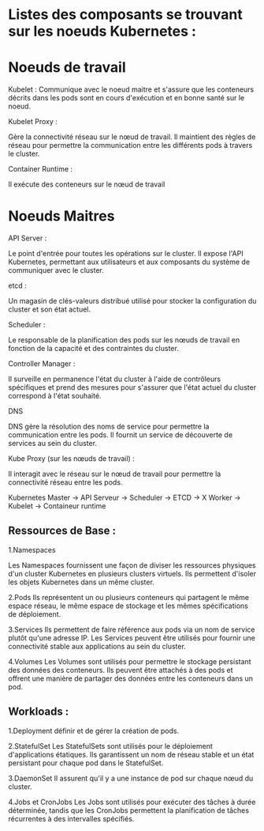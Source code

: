 # Listes des composants se trouvant sur les noeuds Kubernetes :


# Noeuds de travail

Kubelet :
Communique avec le noeud maitre et s'assure que les conteneurs décrits dans les pods sont en cours d'exécution et en bonne santé sur le noeud.

Kubelet Proxy :

Gère la connectivité réseau sur le nœud de travail. Il maintient des règles de réseau pour permettre la communication entre les différents pods à travers le cluster.

Container Runtime :

Il exécute des conteneurs sur le nœud de travail

# Noeuds Maitres

API Server :

Le point d'entrée pour toutes les opérations sur le cluster. Il expose l'API Kubernetes, permettant aux utilisateurs et aux composants du système de communiquer avec le cluster.

etcd :

Un magasin de clés-valeurs distribué utilisé pour stocker la configuration du cluster et son état actuel.

Scheduler :

Le responsable de la planification des pods sur les nœuds de travail en fonction de la capacité et des contraintes du cluster.

Controller Manager :

Il surveille en permanence l'état du cluster à l'aide de contrôleurs spécifiques et prend des mesures pour  s'assurer que l'état actuel du cluster correspond à l'état souhaité.

DNS

DNS gère la résolution des noms de service pour permettre la communication entre les pods. Il fournit un service de découverte de services au sein du cluster.

Kube Proxy (sur les nœuds de travail) :

Il interagit avec le réseau sur le nœud de travail pour permettre la connectivité réseau entre les pods.


Kubernetes Master
    ->
API Serveur
    ->
Scheduler
    ->
ETCD
->
X Worker ->
Kubelet ->
Containeur runtime


## Ressources de Base :

1.Namespaces 

Les Namespaces fournissent une façon de diviser les ressources physiques d'un cluster Kubernetes en plusieurs clusters virtuels. Ils permettent d'isoler les objets Kubernetes dans un même cluster.

2.Pods
 Ils représentent un ou plusieurs conteneurs qui partagent le même espace réseau, le même espace de stockage et les mêmes spécifications de déploiement. 

3.Services
  Ils permettent de faire référence aux pods via un nom de service plutôt qu'une adresse IP. Les Services peuvent être utilisés pour fournir une connectivité stable aux applications au sein du cluster.

4.Volumes
   Les Volumes sont utilisés pour permettre le stockage persistant des données des conteneurs. Ils peuvent être attachés à des pods et offrent une manière de partager des données entre les conteneurs dans un pod.

## Workloads :

1.Deployment
   définir et de gérer la création de pods. 

2.StatefulSet
   Les StatefulSets sont utilisés pour le déploiement d'applications étatiques. Ils garantissent un nom de réseau stable et un état persistant pour chaque pod dans le StatefulSet. 

3.DaemonSet
   Il assurent qu'il y a une instance de pod sur chaque nœud du cluster. 

4.Jobs et CronJobs
   Les Jobs sont utilisés pour exécuter des tâches à durée déterminée, tandis que les CronJobs permettent la planification de tâches récurrentes à des intervalles spécifiés. 

